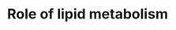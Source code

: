 ---
annotations:
- id: PW:0000010
  parent: classic metabolic pathway
  type: Pathway Ontology
  value: lipid metabolic pathway
authors:
- Kyook
- Lindarieswijk
- MaintBot
- Eweitz
- UlasBabayigit
communities:
- WormBase_Approved
description: '"Lipases regulate life span in C. elegans. Several lipases, K04A8.5,
  LIPS-7, FIL-1, FIL-2, and ATGL-1, have been demonstrated to influence the lifespan
  of C. elegans. The figure depicts the mechanisms by which these lipases are regulated
  and the pathways by which they affect longevity. Well fed animals were shown to
  live longer during germline stem cell (GSC) arrest. This phenotype depends on K04A8.5
  lipase activity, which was suggested to be promoted by the KRI-1/DAF-16 signalling
  pathway. Additionally, a ctbp-1 mutant also displayed increased lifespan during
  well fed conditions. It was proposed that this NAD(H)-dependent corepressor, CTBP-1,
  acted downstream of SIR2.1 and DAF-2 but up stream of DAF-16. One of its target
  genes lips-7 encodes a lipase and is required for the increased life span of ctbp-1
  mutants. IRE-1 and HSP-4, which are normally involved in the unfolded protein response,
  are required for expression of FIL-1 and FIL-2 during starvation. The two transcription
  regulators, SBP-1 and CBP-1, are likewise required for FIL-1 and FIL-2 induction.
  The a2 catalytic subunit of AMP-dependent kinase (AMPK) regulates the activity of
  the C. elegans paralogue of the adipose triglyceride lipase, ATGL-1, during the
  dauer stage. AMPK is regulated by AMP levels and by phosphorylation by human homologue
  of LKB1 kinase PAR-4." Fig 1. Elle, et al., 2010. Fat storage genes identified in
  McKay et al., 2003.'
last-edited: 2021-05-27
organisms:
- Caenorhabditis elegans
redirect_from:
- /index.php/Pathway:WP2915
- /instance/WP2915
- /instance/WP2915_rr118329
revision: r118329
schema-jsonld:
- '@context': https://schema.org/
  '@id': https://wikipathways.github.io/pathways/WP2915.html
  '@type': Dataset
  creator:
    '@type': Organization
    name: WikiPathways
  description: '"Lipases regulate life span in C. elegans. Several lipases, K04A8.5,
    LIPS-7, FIL-1, FIL-2, and ATGL-1, have been demonstrated to influence the lifespan
    of C. elegans. The figure depicts the mechanisms by which these lipases are regulated
    and the pathways by which they affect longevity. Well fed animals were shown to
    live longer during germline stem cell (GSC) arrest. This phenotype depends on
    K04A8.5 lipase activity, which was suggested to be promoted by the KRI-1/DAF-16
    signalling pathway. Additionally, a ctbp-1 mutant also displayed increased lifespan
    during well fed conditions. It was proposed that this NAD(H)-dependent corepressor,
    CTBP-1, acted downstream of SIR2.1 and DAF-2 but up stream of DAF-16. One of its
    target genes lips-7 encodes a lipase and is required for the increased life span
    of ctbp-1 mutants. IRE-1 and HSP-4, which are normally involved in the unfolded
    protein response, are required for expression of FIL-1 and FIL-2 during starvation.
    The two transcription regulators, SBP-1 and CBP-1, are likewise required for FIL-1
    and FIL-2 induction. The a2 catalytic subunit of AMP-dependent kinase (AMPK) regulates
    the activity of the C. elegans paralogue of the adipose triglyceride lipase, ATGL-1,
    during the dauer stage. AMPK is regulated by AMP levels and by phosphorylation
    by human homologue of LKB1 kinase PAR-4." Fig 1. Elle, et al., 2010. Fat storage
    genes identified in McKay et al., 2003.'
  keywords:
  - AAK-2
  - ATGL-1
  - ATP
  - CBP-1
  - CCO-1/LPD-4
  - CTBP-1
  - DAF-16
  - DAF-16 translocation to nucleus
  - DAF-2
  - HSP-4
  - IRE-1
  - KRI-1
  - LPD-3
  - LPD-5
  - LPD-6
  - LPD-7
  - LPD-8
  - LPD-9
  - MAC-1
  - PAR-4
  - PhosphorylatedAAK-2
  - Phosphorylation ofAAK-2
  - SBP-1
  - SIR-2.1/SIR2.1
  - fil-1
  - lipl-4
  - lips-7
  license: CC0
  name: Role of lipid metabolism
seo: CreativeWork
title: Role of lipid metabolism
wpid: WP2915
---